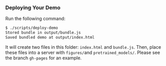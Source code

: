 ### Deploying Your Demo

Run the following command:

```bash
$ ./scripts/deploy-demo
Stored bundle in output/bundle.js
Saved bundled demo at output/index.html
```

It will create two files in this folder: `index.html` and `bundle.js`. 
Then, place these files into a server with `figures/`and `pretrained_models/`.
Please see the branch `gh-pages` for an example.
